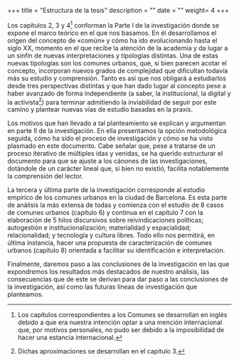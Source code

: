 +++
title = "Estructura de la tesis"
description = ""
date = ""
weight= 4
+++

Los capítulos 2, 3 y 4[^36] conforman la Parte I de la investigación
donde se expone el marco teórico en el que nos basamos. En él
desarrollamos el origen del concepto de «común» y cómo ha ido
evolucionando hasta el siglo XX, momento en el que recibe la atención de
la academia y da lugar a un sinfín de nuevas interpretaciones y
tipologías distintas. Una de estas nuevas tipologías son los comunes
urbanos, que, si bien parecen acotar el concepto, incorporan nuevos
grados de complejidad que dificultan todavía más su estudio y
comprensión. Tanto es así que nos obligará a estudiarlos desde tres
perspectivas distintas y que han dado lugar al concepto pese a haber
avanzado de forma independiente (a saber, la institucional, la digital y
la activista[^37]) para terminar admitiendo la inviabilidad de seguir
por este camino y plantear nuevas vías de estudio basadas en la praxis.

Los motivos que han llevado a tal planteamiento se explican y argumentan
en parte II de la investigación. En ella presentamos la opción
metodológica seguida, cómo ha sido el proceso de investigación y cómo se
ha visto plasmado en este documento. Cabe señalar que, pese a tratarse
de un proceso iterativo de múltiples idas y venidas, se ha querido
estructurar el documento para que se ajuste a los cánones de las
investigaciones, dotándole de un carácter lineal que, si bien no
existió, facilita notablemente la comprensión del lector.

La tercera y última parte de la investigación corresponde al estudio
empírico de los comunes urbanos en la ciudad de Barcelona. Es esta parte
de análisis la más extensa de todas y comienza con el estudio de 8 casos
de comunes urbanos (capítulo 6) y continua en el capítulo 7 con la
elaboración de 5 hilos discursivos sobre reivindicaciones políticas;
autogestión e institucionalización; materialidad y espacialidad;
relacionalidad; y tecnología y cultura libres. Todo ello nos permitirá,
en última instancia, hacer una propuesta de caracterización de comunes
urbanos (capítulo 8) orientada a facilitar su identificación e
interpretación.

Finalmente, daremos paso a las conclusiones de la investigación en las
que expondremos los resultados más destacados de nuestro análisis, las
consecuencias que de este se derivan para dar paso a las conclusiones de
la investigación, así como las futuras líneas de investigación que
planteamos.

[^36]: Los capítulos correspondientes a los Comunes se desarrollan en
    inglés debido a que era nuestra intención optar a una mención
    internacional que, por motivos personales, no pudo ser debido a la imposibilidad de hacer una estancia internacional.

[^37]: Dichas aproximaciones se desarrollan en el capítulo 3.
